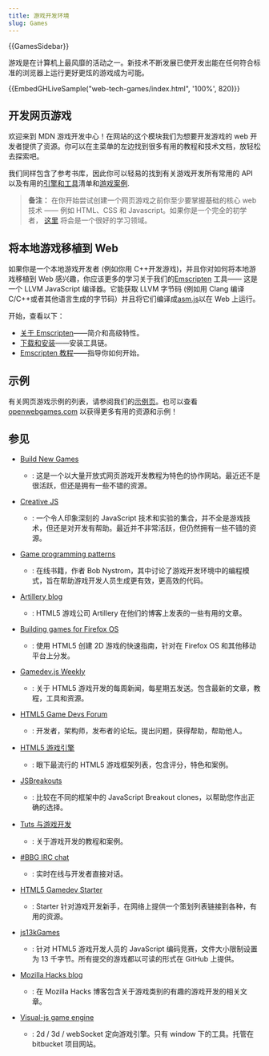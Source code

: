 ```yaml
---
title: 游戏开发环境
slug: Games
---
```

{{GamesSidebar}}

游戏是在计算机上最风靡的活动之一。新技术不断发展已使开发出能在任何符合标准的浏览器上运行更好更炫的游戏成为可能。

{{EmbedGHLiveSample("web-tech-games/index.html", '100%', 820)}}

## 开发网页游戏

欢迎来到 MDN 游戏开发中心！在网站的这个模块我们为想要开发游戏的 web 开发者提供了资源。你可以在主菜单的左边找到很多有用的教程和技术文档，放轻松去探索吧。

我们同样包含了参考书库，因此你可以轻易的找到有关游戏开发所有常用的 API 以及有用的[引擎和工具](/zh-CN/docs/Games/Tools/Engines_and_tools)清单和[游戏案例](/zh-CN/docs/Games/Examples).

> **备注：** 在你开始尝试创建一个网页游戏之前你至少要掌握基础的核心 web 技术 —— 例如 HTML、CSS 和 Javascript。如果你是一个完全的初学者， [这里](/zh-CN/docs/Learn) 将会是一个很好的学习领域。

## 将本地游戏移植到 Web

如果你是一个本地游戏开发者 (例如你用 C++开发游戏)，并且你对如何将本地游戏移植到 Web 感兴趣，你应该更多的学习关于我们的[Emscripten](http://kripken.github.io/emscripten-site/index.html) 工具—— 这是一个 LLVM JavaScript 编译器。它能获取 LLVM 字节码 (例如用 Clang 编译 C/C++或者其他语言生成的字节码）并且将它们编译成[asm.js](/zh-CN/docs/Games/Tools/asm.js)以在 Web 上运行。

开始，查看以下：

- [关于 Emscripten](https://kripken.github.io/emscripten-site/docs/introducing_emscripten/about_emscripten.html)——简介和高级特性。
- [下载和安装](https://kripken.github.io/emscripten-site/docs/getting_started/downloads.html)——安装工具链。
- [Emscripten 教程](https://kripken.github.io/emscripten-site/docs/getting_started/Tutorial.html)——指导你如何开始。

## 示例

有关网页游戏示例的列表，请参阅我们的[示例页](/zh-CN/docs/Games/Examples)。也可以查看 [openwebgames.com](http://www.openwebgames.com/) 以获得更多有用的资源和示例！

## 参见

- [Build New Games](http://buildnewgames.com/)
  - : 这是一个以大量开放式网页游戏开发教程为特色的协作网站。最近还不是很活跃，但还是拥有一些不错的资源。
- [Creative JS](http://creativejs.com/)
  - : 一个令人印象深刻的 JavaScript 技术和实验的集合，并不全是游戏技术，但还是对开发有帮助。最近并不非常活跃，但仍然拥有一些不错的资源。
- [Game programming patterns](http://gameprogrammingpatterns.com/)
  - : 在线书籍，作者 Bob Nystrom，其中讨论了游戏开发环境中的编程模式，旨在帮助游戏开发人员生成更有效，更高效的代码。
- [Artillery blog](http://blog.artillery.com/)
  - : HTML5 游戏公司 Artillery 在他们的博客上发表的一些有用的文章。
- [Building games for Firefox OS](https://leanpub.com/buildinggamesforfirefoxos/)
  - : 使用 HTML5 创建 2D 游戏的快速指南，针对在 Firefox OS 和其他移动平台上分发。
- [Gamedev.js Weekly](http://gamedevjsweekly.com/)
  - : 关于 HTML5 游戏开发的每周新闻，每星期五发送。包含最新的文章，教程，工具和资源。
- [HTML5 Game Devs Forum](http://www.html5gamedevs.com/)
  - : 开发者，架构师，发布者的论坛。提出问题，获得帮助，帮助他人。

- [HTML5 游戏引擎](http://html5gameengine.com/)
  - : 眼下最流行的 HTML5 游戏框架列表，包含评分，特色和案例。
- [JSBreakouts](http://www.jsbreakouts.org/)
  - : 比较在不同的框架中的 JavaScript Breakout clones，以帮助您作出正确的选择。
- [Tuts 与游戏开发](http://gamedevelopment.tutsplus.com/)
  - : 关于游戏开发的教程和案例。
- [#BBG IRC chat](http://webchat.freenode.net/?channels=bbg)
  - : 实时在线与开发者直接对话。
- [HTML5 Gamedev Starter](http://html5devstarter.enclavegames.com/)
  - : Starter 针对游戏开发新手，在网络上提供一个策划列表链接到各种，有用的资源。
- [js13kGames](http://js13kgames.com/)
  - : 针对 HTML5 游戏开发人员的 JavaScript 编码竞赛，文件大小限制设置为 13 千字节。所有提交的游戏都以可读的形式在 GitHub 上提供。
- [Mozilla Hacks blog](https://hacks.mozilla.org/category/games/)
  - : 在 Mozilla Hacks 博客包含关于游戏类别的有趣的游戏开发的相关文章。
- [Visual-js game engine](Games/Visual-js_game_engine)
  - : 2d / 3d / webSocket 定向游戏引擎。只有 window 下的工具。托管在 bitbucket 项目网站。
